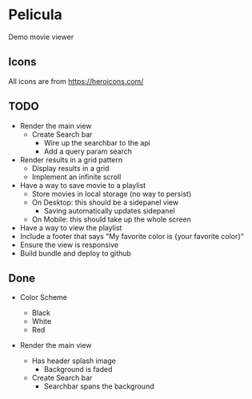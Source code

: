 # Pelicula
Demo movie viewer

## Icons
All icons are from https://heroicons.com/

## TODO
- Render the main view
  - Create Search bar
    - Wire up the searchbar to the api
    - Add a query param search
- Render results in a grid pattern
    - Display results in a grid
    - Implement an infinite scroll
- Have a way to save movie to a playlist
  - Store movies in local storage (no way to persist)
  - On Desktop: this should be a sidepanel view 
    - Saving automatically updates sidepanel
  - On Mobile: this should take up the whole screen
- Have a way to view the playlist
- Include a footer that says "My favorite color is {your favorite color}"
- Ensure the view is responsive
- Build bundle and deploy to github

## Done
- Color Scheme
    - Black
    - White
    - Red

- Render the main view
  - Has header splash image
    - Background is faded
  - Create Search bar
    - Searchbar spans the background
